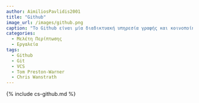 ```yaml
---
author: AimiliosPavlidis2001
title: "Github"
image_url: /images/github.png
caption: "Το Github είναι μία διαδικτυακή υπηρεσία γραφής και κοινοποίησης κώδικα που έχει ως βασικό εργαλείο το Git."
categories:
  - Μελέτη Περίπτωσης
  - Εργαλεία
tags:
  - Github
  - Git
  - VCS
  - Tom Preston-Warner
  - Chris Wanstrath
---
```


{% include cs-github.md %}
